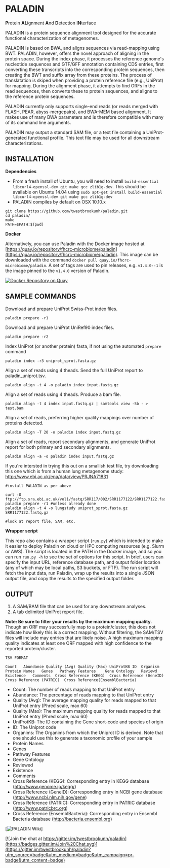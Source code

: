 # PALADIN

**P**rotein **AL**ignment **A**nd **D**etection **IN**terface

PALADIN is a protein sequence alignment tool designed for the accurate functional characterization of metagenomes.

PALADIN is based on BWA, and aligns sequences via read-mapping using BWT. PALADIN, however, offers the novel approach of aligning in the protein space.  During the index phase, it processes the reference genome's nucleotide sequences and GTF/GFF annotation containing CDS entries, first converting these transcripts into the corresponding protein sequences, then creating the BWT and suffix array from these proteins. The process of translatation is skiped when providing a protein reference file (e.g., UniProt) for mapping. During the alignment phase, it attempts to find ORFs in the read sequences, then converts these to protein sequences, and aligns to the reference protein sequences. 

PALADIN currently only supports single-end reads (or reads merged with FLASH, PEAR, abyss-mergepairs), and BWA-MEM based alignment. It makes use of many BWA parameters and is therefore compatible with many of its command line arguments.

PALADIN may output a standard SAM file, or a text file containing a UniProt-generated functional profile. This text file may be used for all downstream characterizations. 


INSTALLATION
--
**Dependencies**

- From a fresh install of Ubuntu, you will need to install `build-essential libcurl4-openssl-dev git make gcc zlib1g-dev`. This should be available on Ubuntu 14.04 using `sudo apt-get install build-essential libcurl4-openssl-dev git make gcc zlib1g-dev`
- PALADIN compiles by default on OSX 10.10.x

```
git clone https://github.com/twestbrookunh/paladin.git
cd paladin/
make
PATH=$PATH:$(pwd)
```

**Docker**

Alternatively, you can use Paladin with the Docker image hosted at [https://quay.io/repository/fhcrc-microbiome/paladin](https://quay.io/repository/fhcrc-microbiome/paladin). This image can be downloaded with the command `docker pull quay.io/fhcrc-microbiome/paladin`. A set of tags are used to pin releases, e.g. `v1.4.0--1` is the image pinned to the `v1.4.0` version of Paladin. 

[![Docker Repository on Quay](https://quay.io/repository/fhcrc-microbiome/paladin/status "Docker Repository on Quay")](https://quay.io/repository/fhcrc-microbiome/paladin)

SAMPLE COMMANDS
--

Download and prepare UniProt Swiss-Prot index files.
```
paladin prepare -r1 
```
Download and prepare UniProt UniRef90 index files.
```
paladin prepare -r2 
```
Index UniProt (or another protein) fasta, if not using the automated `prepare` command
```
paladin index -r3 uniprot_sprot.fasta.gz
```
Align a set of reads using 4 theads. Send the full UniProt report to paladin_uniprot.tsv.
```
paladin align -t 4 -o paladin index input.fastq.gz
```
Align a set of reads using 4 theads. Produce a bam file.
```
paladin align -t 4 index input.fastq.gz | samtools view -Sb - > test.bam
```
Align a set of reads, preferring higher quality mappings over number of proteins detected.
```
paladin align -T 20 -o paladin index input.fastq.gz
```
Align a set of reads, report secondary alignments, and generate UniProt report for both primary and secondary alignments.
```
paladin align -a -o paladin index input.fastq.gz
```

If you're intersted in trying this out on a smallish test file, try downloading this one which is from a human lung metagenome study: http://www.ebi.ac.uk/ena/data/view/PRJNA71831


```
#install PALADIN as per above

curl -O ftp://ftp.sra.ebi.ac.uk/vol1/fastq/SRR117/002/SRR1177122/SRR1177122.fastq.gz
paladin prepare -r1 #unless already done
paladin align -t 4 -o lungstudy uniprot_sprot.fasta.gz SRR1177122.fastq.gz

#look at report file, SAM, etc.
```

**Wrapper script**

This repo also contains a wrapper script (`run.py`) which is intended to make it easier to deploy Paladin on cloud or HPC computing resources (e.g. Slurm or AWS). The script is located in the PATH in the Docker image, and so you can run `run.py -h` to see the set of options for this script. In brief, users can specify the input URL, reference database path, and output folder location (any of which may be local paths, S3 buckets, or FTP). The run script will fetch the input data, run Paladin, wrap up the results into a single JSON output file, and copy the results to the specified output folder. 

OUTPUT
--

1. A SAM/BAM file that can be used for any downstream analyses.
2. A tab delimited UniProt report file.

**Note: Be sure to filter your results by the maximum mapping quality.**  Though an ORF may successfully map to a protein/cluster, this does not indicate how likely this is a correct mapping.  Without filtering, the SAM/TSV files will include may entries that are likely noise.  A high maximum mapping quality indicates at least one ORF mapped with high confidence to the reported protein/cluster.

```
TSV FORMAT

Count	Abundance Quality (Avg) Quality (Max) UniProtKB	ID	Organism	Protein Names	Genes	Pathway	Features	Gene Ontology	Reviewd	Existence	Comments  Cross Reference (KEGG)  Cross Reference (GeneID)  Cross Reference (PATRIC)  Cross Reference(EnsemblBacteria)
```

- Count: The number of reads mapping to that UniProt entry
- Abundance: The percentage of reads mapping to that UniProt entry
- Quality (Avg): The average mapping quality for reads mapped to that UniProt entry (Phred scale, max 60)
- Quality (Max): The maximum mapping quality for reads mapped to that UniProt entry (Phred scale, max 60)
- UniProtKB: The ID containing the Gene short-code and species of origin
- ID: The Uniprot code
- Organims: The Organims from which the Uniprot ID is derived. Note that one should use this to generate a taxonomic profile of your sample
- Protein Names
- Genes
- Pathway	Features
- Gene Ontology
- Reviewed
- Existence
- Comments
- Cross Reference (KEGG): Corresponding entry in KEGG database (http://www.genome.jp/kegg/)
- Cross Reference (GeneID): Corresponding entry in NCBI gene database (http://www.ncbi.nlm.nih.gov/gene)
- Cross Reference (PATRIC): Corresponding entry in PATRIC database (http://www.patricbrc.org)
- Cross Reference (EnsemblBacteria): Corresponding entry in Ensembl Bacteria database (http://bacteria.ensembl.org)

[![PALADIN Wiki](https://github.com/twestbrookunh/paladin/wiki)]

[![Join the chat at https://gitter.im/twestbrookunh/paladin](https://badges.gitter.im/Join%20Chat.svg)](https://gitter.im/twestbrookunh/paladin?utm_source=badge&utm_medium=badge&utm_campaign=pr-badge&utm_content=badge)


